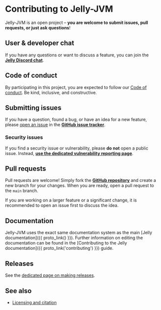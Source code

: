 # Contributing to Jelly-JVM

Jelly-JVM is an open project – **you are welcome to submit issues, pull requests, or just ask questions**!

## User & developer chat

If you have any questions or want to discuss a feature, you can join the **[Jelly Discord chat](https://discord.gg/A8sN5XwVa5)**.

## Code of conduct

By participating in this project, you are expected to follow our [Code of conduct](./code_of_conduct.md). Be kind, inclusive, and constructive.

## Submitting issues

If you have a question, found a bug, or have an idea for a new feature, please [open an issue](https://github.com/Jelly-RDF/jelly-jvm/issues/new/choose) in the **[GitHub issue tracker](https://github.com/Jelly-RDF/jelly-jvm/issues)**.

### Security issues

If you find a security issue or vulnerability, please **do not** open a public issue. Instead, **[use the dedicated vulnerability reporting page](https://github.com/Jelly-RDF/jelly-jvm/security)**.

## Pull requests

Pull requests are welcome! Simply fork the **[GitHub repository](https://github.com/Jelly-RDF/jelly-jvm)** and create a new branch for your changes. When you are ready, open a pull request to the `main` branch.

If you are working on a larger feature or a significant change, it is recommended to open an issue first to discuss the idea.

## Documentation

Jelly-JVM uses the exact same documentation system as the main [Jelly documentation]({{ proto_link() }}). Further information on editing the documentation can be found in the [Contributing to the Jelly documentation]({{ proto_link('contributing') }}) guide.

## Releases

See the [dedicated page on making releases](../dev/releases.md).

## See also

- [Licensing and citation](../licensing.md)

